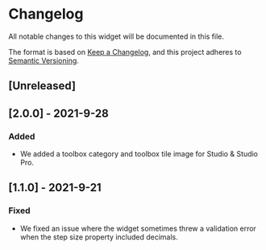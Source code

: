 # Changelog
All notable changes to this widget will be documented in this file.

The format is based on [Keep a Changelog](https://keepachangelog.com/en/1.0.0/), and this project adheres to [Semantic Versioning](https://semver.org/spec/v2.0.0.html).

## [Unreleased]

## [2.0.0] - 2021-9-28

### Added
 - We added a toolbox category and toolbox tile image for Studio & Studio Pro.

## [1.1.0] - 2021-9-21

### Fixed
- We fixed an issue where the widget sometimes threw a validation error when the step size property included decimals.
